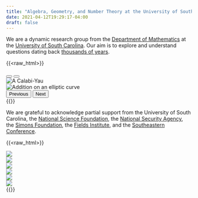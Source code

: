 ```yaml
---
title: "Algebra, Geometry, and Number Theory at the University of South Carolina"
date: 2021-04-12T19:29:17-04:00
draft: false
---
```


We are a dynamic research group from the [Department of Mathematics](http://www.math.sc.edu) at the [University of South Carolina](http://www.sc.edu). Our aim is to explore and understand questions dating back [thousands of years](https://math.berkeley.edu/~wodzicki/160.F05/HistIntr.pdf). <!--Find a better link here -->

{{<raw_html>}}
<div id="slideshow" class="carousel slide carousel-fade" data-bs-ride="carousel" data-interval="5000" data-pause="hover">
  <div class="carousel-indicators">
    <button type="button" data-bs-target="#slideshow" data-bs-slide-to="0" class="active" aria-current="true" aria-label="Slide 1"></button>
    <button type="button" data-bs-target="#slideshow" data-bs-slide-to="1" aria-label="Slide 2"></button>
  </div>
  <div class="carousel-inner">
    <div class="carousel-item active">
        <div class="image-container">
            <img src="/images/carousel/Calabi_yau.jpg" class="fit" alt="A Calabi-Yau">
        </div>
    </div>
    <div class="carousel-item">
        <div class="image-container">
            <img src="/images/carousel/elliptic_curve_3_copyright_unknown.png" class="fit" alt="Addition on an elliptic curve">
        </div>
    </div>
  </div>
  <button class="carousel-control-prev" type="button" data-bs-target="#slideshow" data-bs-slide="prev">
    <span class="carousel-control-prev-icon" aria-hidden="true"></span>
    <span class="visually-hidden">Previous</span>
  </button>
  <button class="carousel-control-next" type="button" data-bs-target="#slideshow" data-bs-slide="next">
    <span class="carousel-control-next-icon" aria-hidden="true"></span>
    <span class="visually-hidden">Next</span>
  </button>
</div>
{{</raw_html>}}

<!-- Replace this description with something appropriate for the group

To this end, we develop novel spectroscopic-imaging scanning tunneling microscopy (SI-STM) tools to visualize the relevant quantum mechanical degrees of freedom. We want to be able to build the perfect instruments to answer the  scientific questions we deem most important (see [Research](research)).

We are located at Leiden University, the birthplace of superconductivity and home to Kamerlingh Onnes, Lorentz, Huygens, Einstein, de Sitter, and others (see e.g. [the wall of signatures from Ehrenfest lecturers](https://www.lorentz.leidenuniv.nl/history/colloquium/muur_heel.html)). We exchange ideas and work with our neighbors from [Quantum Matter & Optics](http://www.physics.leidenuniv.nl/qo-home), as well as with the colleagues from our [world-class theory section](https://www.lorentz.leidenuniv.nl).--> 


We are grateful to acknowledge partial support from the University of South Carolina, the [National Science Foundation](www.nsf.gov), the [National Security Agency](www.nsa.gov), the [Simons Foundation](https://www.simonsfoundation.org), the [Fields Institute](www.fields.utoronto.ca), and the [Southeastern Conference](www.thesecu.com).

{{<raw_html>}}
<div class="row">
    <div class="col-2">
        <img src="/images/UofSC.png" class="img-fluid" >
    </div>
    <div class="col-2">
        <img src="/images/simons.png" class="img-fluid" >
    </div>
    <div class="col-2">
        <img src="/images/NSF.png" class="img-fluid" >
    </div>
    <div class="col-2">
        <img src="/images/nsa.png" class="img-fluid" >
    </div>  
    <div class="col-2">
        <img src="/images/Fields.png" class="img-fluid" >
    </div>  
    <div class="col-2">
        <img src="/images/SEC.png" class="img-fluid" >
    </div>  
</div>
{{</raw_html>}}
